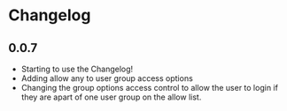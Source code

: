 Changelog
=========
## 0.0.7
- Starting to use the Changelog!
- Adding allow any to user group access options
- Changing the group options access control to allow the user to login if they are 
apart of one user group on the allow list.
